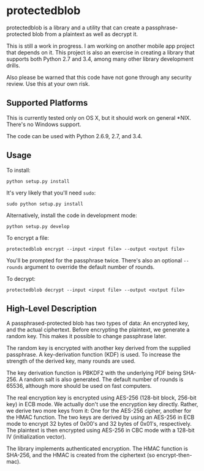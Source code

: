 # protectedblob

protectedblob is a library and a utility that can create a passphrase-protected blob from a plaintext as well as decrypt it.

This is still a work in progress. I am working on another mobile app project that depends on it. This project is also an exercise in creating a library that supports both Python 2.7 and 3.4, among many other library development drills.

Also please be warned that this code have not gone through any security review. Use this at your own risk.


## Supported Platforms

This is currently tested only on OS X, but it should work on general *NIX. There's no Windows support.

The code can be used with Python 2.6.9, 2.7, and 3.4.


## Usage

To install:

    python setup.py install

It's very likely that you'll need `sudo`:

    sudo python setup.py install

Alternatively, install the code in development mode:

    python setup.py develop

To encrypt a file:

    protectedblob encrypt --input <input file> --output <output file>

You'll be prompted for the passphrase twice. There's also an optional `--rounds` argument to override the default number of rounds.

To decrypt:

    protectedblob decrypt --input <input file> --output <output file>


## High-Level Description

A passphrased-protected blob has two types of data: An encrypted key, and the actual ciphertext. Before encrypting the plaintext, we generate a random key. This makes it possible to change passphrase later.

The random key is encrypted with another key derived from the supplied passphrase. A key-derivation function (KDF) is used. To increase the strength of the derived key, many rounds are used.

The key derivation function is PBKDF2 with the underlying PDF being SHA-256. A random salt is also generated. The default number of rounds is 65536, although more should be used on fast computers.

The real encryption key is encrypted using AES-256 (128-bit block, 256-bit key) in ECB mode. We actually don't use the encryption key directly. Rather, we derive two more keys from it: One for the AES-256 cipher, another for the HMAC function. The two keys are derived by using an AES-256 in ECB mode to encrypt 32 bytes of 0x00's and 32 bytes of 0x01's, respectively. The plaintext is then encrypted using AES-256 in CBC mode with a 128-bit IV (initialization vector).

The library implements authenticated encryption. The HMAC function is SHA-256, and the HMAC is created from the ciphertext (so encrypt-then-mac).

